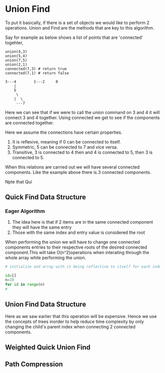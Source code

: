 # Union Find

To put it basically, if there is a set of objects we would like to perform 2 operations. Union and Find are the methods that are key to this algorithm.

Say for example as below shows a list of points that are 'connected' togehter,

```
union(4,3)
union(5,4)
union(7,5)
union(2,1)
connected(7,3) # return true
connected(7,1) # return false

3---4        1---2     0
    |
    5
     \
    |  \
     ---7     
``` 
 
Here we can see that if we were to call the union command on 3 and 4 it will connect 3 and 4 together. Using connected we get to see if the components are connected together.
 
 
Here we assume the connections have certain properties. 
 
1. It is reflexive, meaning if 0 can be connected to itself.
2. Symmetric, 5 can be connected to 7 and vice versa.
3. Transitive, 3 is connected to 4 then and 4 is connected to 5, then 3 is connected to 5. 

 When this relations are carried out we will have several connected components. Like the example above there is 3 connected components. 
 
 
 Npte that Qui

## Quick Find Data Structure

### Eager Algorithm

1. The idea here is that if 2 items are in the same connected component they will have the same entry
2. Those with the same index and entry value is considered the root


When performing the union we will have to change one connected components entries to their respective roots of the desired connected component.This will take O(n^2)operations when interating through the whole array while performing the union.



```python
# initialize and array with it being reflective to itself for each index

id=[]
n=10
for id in range(n)
#


```


## Union Find Data Structure

Here as we saw earlier that this operation will be expensive. Hence we use the concepts of trees inorder to help reduce time complexity by only changing the child's parent index when connecting 2 connected components.


## Weighted Quick Union Find


## Path Compression
